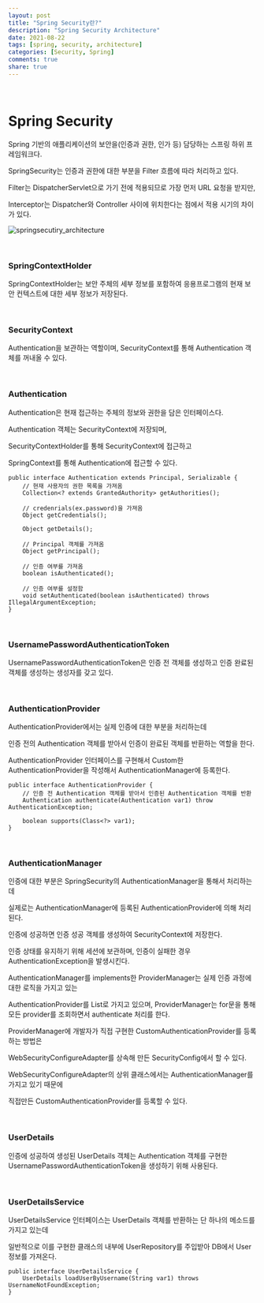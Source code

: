 ```yaml
---
layout: post
title: "Spring Security란?"
description: "Spring Security Architecture"
date: 2021-08-22
tags: [spring, security, architecture]
categories: [Security, Spring]
comments: true
share: true
---
```


<br />

# Spring Security
Spring 기반의 애플리케이션의 보안을(인증과 권한, 인가 등) 담당하는 스프링 하위 프레임워크다.   

SpringSecurity는 인증과 권한에 대한 부분을 Filter 흐름에 따라 처리하고 있다.    

Filter는 DispatcherServlet으로 가기 전에 적용되므로 가장 먼저 URL 요청을 받지만,   

Interceptor는 Dispatcher와 Controller 사이에 위치한다는 점에서 적용 시기의 차이가 있다.   



![springsecutiry_architecture](https://user-images.githubusercontent.com/33855307/130345769-916b067f-d136-4bcc-8800-1ee0fc0ba598.jpeg)

<br />



### SpringContextHolder 

SpringContextHolder는 보안 주체의 세부 정보를 포함하여 응용프로그램의 현재 보안 컨텍스트에 대한 세부 정보가 저장된다.   


<br />


### SecurityContext  

Authentication을 보관하는 역할이며, SecurityContext를 통해 Authentication 객체를 꺼내올 수 있다.   


<br />


### Authentication 

Authentication은 현재 접근하는 주체의 정보와 권한을 담은 인터페이스다.   

Authentication 객체는 SecurityContext에 저장되며, 

SecurityContextHolder를 통해 SecurityContext에 접근하고 

SpringContext를 통해 Authentication에 접근할 수 있다. 



```
public interface Authentication extends Principal, Serializable {
	// 현재 사용자의 권한 목록을 가져옴 
	Collection<? extends GrantedAuthority> getAuthorities();
	
	// credenrials(ex.password)을 가져옴 
	Object getCredentials();
	
	Object getDetails();
	
	// Principal 객체를 가져옴 
	Object getPrincipal();
	
	// 인증 여부를 가져옴 
	boolean isAuthenticated();
	
	// 인증 여부를 설정함 
	void setAuthenticated(boolean isAuthenticated) throws IllegalArgumentException;
}
```


<br />


### UsernamePasswordAuthenticationToken 

UsernamePasswordAuthenticationToken은 인증 전 객체를 생성하고 인증 완료된 객체를 생성하는 생성자를 갖고 있다.  


<br />


### AuthenticationProvider  

AuthenticationProvider에서는 실제 인증에 대한 부분을 처리하는데 

인증 전의 Authentication 객체를 받아서 인증이 완료된 객체를 반환하는 역할을 한다. 

AuthenticationProvider 인터페이스를 구현해서 Custom한 AuthenticationProvider을 작성해서 AuthenticationManager에 등록한다. 



```
public interface AuthenticationProvider {
	// 인증 전 Authentication 객체를 받아서 인증된 Authentication 객체를 반환 
	Authentication authenticate(Authentication var1) throw AuthenticationException;
	
	boolean supports(Class<?> var1);
}
```


<br />


### AuthenticationManager

인증에 대한 부분은 SpringSecurity의 AuthenticationManager을 통해서 처리하는데 

실제로는 AuthenticationManager에 등록된 AuthenticationProvider에 의해 처리된다. 

인증에 성공하면 인증 성공 객체를 생성하여 SecurityContext에 저장한다. 

인증 상태를 유지하기 위해 세션에 보관하며, 인증이 실패한 경우 AuthenticationException을 발생시킨다.
<br />


AuthenticationManager를 implements한 ProviderManager는 실제 인증 과정에 대한 로직을 가지고 있는 

AuthenticationProvider를 List로 가지고 있으며, ProviderManager는 for문을 통해 모든 provider를 조회하면서 authenticate 처리를 한다. 
<br />


ProviderManager에 개발자가 직접 구현한 CustomAuthenticationProvider를 등록하는 방법은 

WebSecurityConfigureAdapter를 상속해 만든 SecurityConfig에서 할 수 있다. 

WebSecurityConfigureAdapter의 상위 클래스에서는 AuthenticationManager를 가지고 있기 때문에 

직접만든 CustomAuthenticationProvider를 등록할 수 있다. 


<br />


### UserDetails

인증에 성공하여 생성된 UserDetails 객체는 Authentication 객체를 구현한 UsernamePasswordAuthenticationToken을 생성하기 위해 사용된다. 


<br />


### UserDetailsService 

UserDetailsService 인터페이스는 UserDetails 객체를 반환하는 단 하나의 메소드를 가지고 있는데 

일반적으로 이를 구현한 클래스의 내부에 UserRepository를 주입받아 DB에서 User 정보를 가져온다. 



```
public interface UserDetailsService {
	UserDetails loadUserByUsername(String var1) throws UsernameNotFoundException;
}
```


<br />